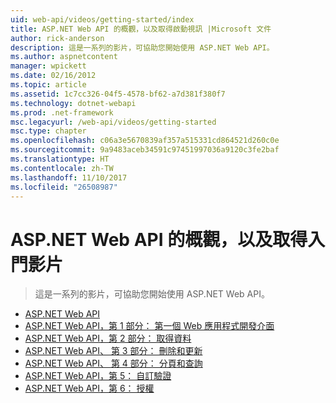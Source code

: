 ```yaml
---
uid: web-api/videos/getting-started/index
title: ASP.NET Web API 的概觀，以及取得啟動視訊 |Microsoft 文件
author: rick-anderson
description: 這是一系列的影片，可協助您開始使用 ASP.NET Web API。
ms.author: aspnetcontent
manager: wpickett
ms.date: 02/16/2012
ms.topic: article
ms.assetid: 1c7cc326-04f5-4578-bf62-a7d381f380f7
ms.technology: dotnet-webapi
ms.prod: .net-framework
msc.legacyurl: /web-api/videos/getting-started
msc.type: chapter
ms.openlocfilehash: c06a3e5670839af357a515331cd864521d260c0e
ms.sourcegitcommit: 9a9483aceb34591c97451997036a9120c3fe2baf
ms.translationtype: HT
ms.contentlocale: zh-TW
ms.lasthandoff: 11/10/2017
ms.locfileid: "26508987"
---
```

<a name="aspnet-web-api-overview-and-getting-started-videos"></a>ASP.NET Web API 的概觀，以及取得入門影片
====================
> 這是一系列的影片，可協助您開始使用 ASP.NET Web API。


- [ASP.NET Web API](aspnet-web-api.md)
- [ASP.NET Web API，第 1 部分： 第一個 Web 應用程式開發介面](your-first-web-api.md)
- [ASP.NET Web API，第 2 部分： 取得資料](getting-data.md)
- [ASP.NET Web API、 第 3 部分： 刪除和更新](delete-and-update.md)
- [ASP.NET Web API、 第 4 部分： 分頁和查詢](paging-and-querying.md)
- [ASP.NET Web API，第 5： 自訂驗證](custom-validation.md)
- [ASP.NET Web API，第 6： 授權](authorization.md)
